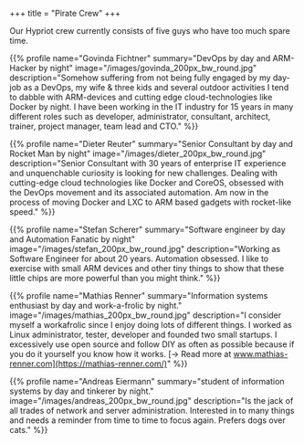 +++
title = "Pirate Crew"
+++

Our Hypriot crew currently consists of five guys who have too much spare time.


{{% profile name="Govinda Fichtner"
            summary="DevOps by day and ARM-Hacker by night"
            image="/images/govinda_200px_bw_round.jpg" 
            description="Somehow suffering from not being fully engaged by my day-job as a DevOps, my wife & three kids and several outdoor activities I tend to dabble with ARM-devices and cutting edge cloud-technologies like Docker by night. I have been working in the IT industry for 15 years in many different roles such as developer, administrator, consultant, architect, trainer,  project manager, team lead and CTO." %}}

{{% profile name="Dieter Reuter"
            summary="Senior Consultant by day and Rocket Man by night"
            image="/images/dieter_200px_bw_round.jpg" 
            description="Senior Consultant with 30 years of enterprise IT experience and unquenchable curiosity is looking for new challenges. Dealing with cutting-edge cloud technologies like Docker and CoreOS, obsessed with the DevOps movement and its associated automation.  Am now in the process of moving Docker and LXC to ARM based gadgets with rocket-like speed." %}}

{{% profile name="Stefan Scherer"
            summary="Software engineer by day and Automation Fanatic by night"
            image="/images/stefan_200px_bw_round.jpg" 
            description="Working as Software Engineer for about 20 years. Automation obsessed. I like to exercise with small ARM devices and other tiny things to show that these little chips are more powerful than you might think." %}}

{{% profile name="Mathias Renner"
            summary="Information systems enthusiast by day and work-a-frolic by night."
            image="/images/mathias_200px_bw_round.jpg" 
            description="I consider myself a workafrolic since I enjoy doing lots of different things. I worked as Linux administrator, tester, developer and founded two small startups. I excessively use open source and follow DIY as often as possible because if you do it yourself you know how it works. [-> Read more at www.mathias-renner.com](https://mathias-renner.com/)" %}}

{{% profile name="Andreas Eiermann"
            summary="student of information systems by day and tinkerer by night."
            image="/images/andreas_200px_bw_round.jpg" 
            description="Is the jack of all trades of network and server administration. Interested in to many things and needs a reminder from time to time to focus again. Prefers dogs over cats." %}}
